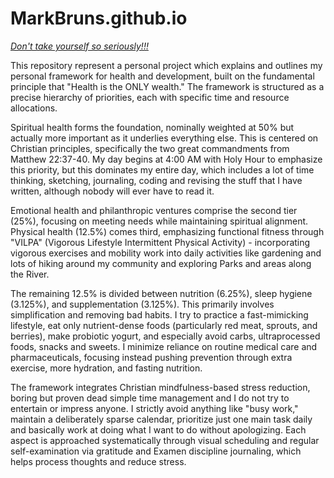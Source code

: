 # MarkBruns.github.io 

*[Don't take yourself so seriously!!!](https://youtu.be/CJvoBu3rrdQ)*


This repository represent a personal project which explains and outlines my personal framework for health and development, built on the fundamental principle that "Health is the ONLY wealth." The framework is structured as a precise hierarchy of priorities, each with specific time and resource allocations.

Spiritual health forms the foundation, nominally weighted at 50% but actually more important as it underlies everything else. This is centered on Christian principles, specifically the two great commandments from Matthew 22:37-40. My day begins at 4:00 AM with Holy Hour to emphasize this priority, but this dominates my entire day, which includes a lot of time thinking, sketching, journaling, coding and revising the stuff that I have written, although nobody will ever have to read it.

Emotional health and philanthropic ventures comprise the second tier (25%), focusing on meeting needs while maintaining spiritual alignment. Physical health (12.5%) comes third, emphasizing functional fitness through "VILPA" (Vigorous Lifestyle Intermittent Physical Activity) - incorporating vigorous exercises and mobility work into daily activities like gardening and lots of hiking around my community and exploring Parks and areas along the River.

The remaining 12.5% is divided between nutrition (6.25%), sleep hygiene (3.125%), and supplementation (3.125%). This primarily involves simplification and removing bad habits. I try to practice a fast-mimicking lifestyle, eat only nutrient-dense foods (particularly red meat, sprouts, and berries), make probiotic yogurt, and especially avoid carbs, ultraprocessed foods, snacks and sweets. I minimize reliance on routine medical care and pharmaceuticals, focusing instead pushing prevention through extra exercise, more hydration, and fasting nutrition.

The framework integrates Christian mindfulness-based stress reduction, boring but proven dead simple time management and I do not try to entertain or impress anyone. I strictly avoid anything like "busy work," maintain a deliberately sparse calendar, prioritize just one main task daily and basically work at doing what I want to do without apologizing. Each aspect is approached systematically through visual scheduling and regular self-examination via gratitude and Examen discipline journaling, which helps process thoughts and reduce stress.